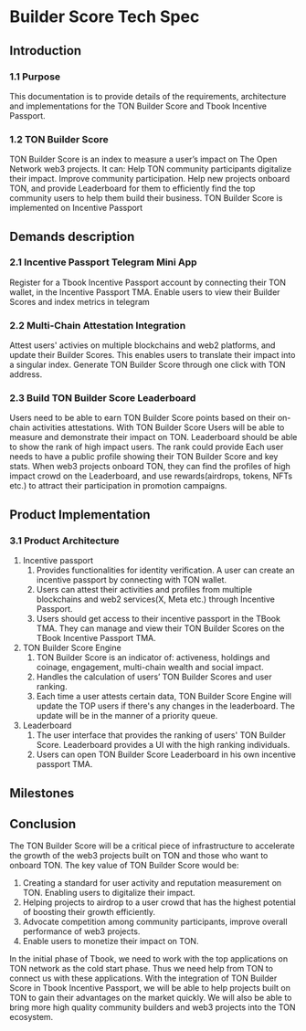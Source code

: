 # Builder Score Tech Spec

## Introduction

### 1.1 Purpose

This documentation is to provide details of the requirements, architecture and implementations for the TON Builder Score and Tbook Incentive Passport.

### 1.2 TON Builder Score

TON Builder Score is an index to measure a user’s impact on The Open Network web3 projects. It can:
Help TON community participants digitalize their impact. Improve community participation.
Help new projects onboard TON, and provide Leaderboard for them to efficiently find the top community users to help them build their business.
TON Builder Score is implemented on Incentive Passport

## Demands description

### 2.1 Incentive Passport Telegram Mini App

Register for a Tbook Incentive Passport account by connecting their TON wallet, in the Incentive Passport TMA.
Enable users to view their Builder Scores and index metrics in telegram

### 2.2 Multi-Chain Attestation Integration

Attest users' activies on multiple blockchains and web2 platforms, and update their Builder Scores. This enables users to translate their impact into a singular index.
Generate TON Builder Score through one click with TON address.

### 2.3 Build TON Builder Score Leaderboard

Users need to be able to earn TON Builder Score points based on their on-chain activities attestations. With TON Builder Score Users will be able to measure and demonstrate their impact on TON.
Leaderboard should be able to show the rank of high impact users. The rank could provide Each user needs to have a public profile showing their TON Builder Score and key stats.
When web3 projects onboard TON, they can find the profiles of high impact crowd on the Leaderboard, and use rewards(airdrops, tokens, NFTs etc.) to attract their participation in promotion campaigns.

## Product Implementation

### 3.1 Product Architecture

1. Incentive passport
   1. Provides functionalities for identity verification. A user can create an incentive passport by connecting with TON wallet.
   2. Users can attest their activities and profiles from multiple blockchains and web2 services(X, Meta etc.) through Incentive Passport.
   3. Users should get access to their incentive passport in the TBook TMA. They can manage and view their TON Builder Scores on the TBook Incentive Passport TMA.
2. TON Builder Score Engine
   1. TON Builder Score is an indicator of: activeness, holdings and coinage, engagement, multi-chain wealth and social impact.
   2. Handles the calculation of users’ TON Builder Scores and user ranking.
   3. Each time a user attests certain data, TON Builder Score Engine will update the TOP users if there's any changes in the leaderboard. The update will be in the manner of a priority queue.
3. Leaderboard
   1. The user interface that provides the ranking of users' TON Builder Score. Leaderboard provides a UI with the high ranking individuals.
   2. Users can open TON Builder Score Leaderboard in his own incentive passport TMA.

## Milestones

## Conclusion

The TON Builder Score will be a critical piece of infrastructure to accelerate the growth of the web3 projects built on TON and those who want to onboard TON. The key value of TON Builder Score would be:

1. Creating a standard for user activity and reputation measurement on TON. Enabling users to digitalize their impact.
2. Helping projects to airdrop to a user crowd that has the highest potential of boosting their growth efficiently.
3. Advocate competition among community participants, improve overall performance of web3 projects.
4. Enable users to monetize their impact on TON.

In the initial phase of Tbook, we need to work with the top applications on TON network as the cold start phase. Thus we need help from TON to connect us with these applications.
With the integration of TON Builder Score in Tbook Incentive Passport, we will be able to help projects built on TON to gain their advantages on the market quickly. We will also be able to bring more high quality community builders and web3 projects into the TON ecosystem.
